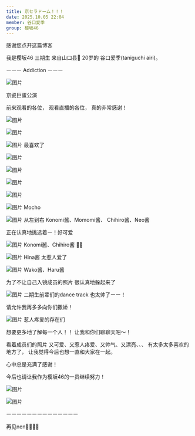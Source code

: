 ```yaml
---
title: 京セラドーム！！！
date: 2025.10.05 22:04
member: 谷口愛季
group: 樱坂46
---
```


感谢您点开这篇博客







我是樱坂46 三期生 来自山口县🐡 20岁的
谷口爱季(taniguchi airi)。















ーーー Addiction ーーー



![图片](https://sakurazaka46.com/files/14/diary/s46/blog/moblog/202510/mobucEkrM.jpg)

京瓷巨蛋公演

前来观看的各位，
观看直播的各位，
真的非常感谢！


![图片](https://sakurazaka46.com/files/14/diary/s46/blog/moblog/202510/mobBPFBJJ.jpg)

![图片](https://sakurazaka46.com/files/14/diary/s46/blog/moblog/202510/mobKF6Go8.jpg)






![图片](https://sakurazaka46.com/files/14/diary/s46/blog/moblog/202510/mobP4w7PF.jpg)
最喜欢了




![图片](https://sakurazaka46.com/files/14/diary/s46/blog/moblog/202510/mobwWXMPr.jpg)

![图片](https://sakurazaka46.com/files/14/diary/s46/blog/moblog/202510/mobdNeKzO.jpg)




![图片](https://sakurazaka46.com/files/14/diary/s46/blog/moblog/202510/mobKvHk48.jpg)

![图片](https://sakurazaka46.com/files/14/diary/s46/blog/moblog/202510/mob4XY9GY.jpg)



![图片](https://sakurazaka46.com/files/14/diary/s46/blog/moblog/202510/mobNRTusv.jpg)
Mocho







![图片](https://sakurazaka46.com/files/14/diary/s46/blog/moblog/202510/mobzrHEpj.jpg)
从左到右
Konomi酱、Momomi酱、
Chihiro酱、Neo酱

正在认真地挑选着ー！好可爱



![图片](https://sakurazaka46.com/files/14/diary/s46/blog/moblog/202510/mobZqlxId.jpg)
Konomi酱、Chihiro酱
🐙🐙

![图片](https://sakurazaka46.com/files/14/diary/s46/blog/moblog/202510/mobO6LCZM.jpg)
Hina酱
太惹人爱了

![图片](https://sakurazaka46.com/files/14/diary/s46/blog/moblog/202510/mobNyArB1.jpg)
Wako酱、Haru酱

为了不让自己入镜成员的照片
很认真地躲起来了





![图片](https://sakurazaka46.com/files/14/diary/s46/blog/moblog/202510/mobtIA98v.jpg)
二期生前辈们的dance track
也太帅了ーー！


请允许我再多多向你们撒娇！


![图片](https://sakurazaka46.com/files/14/diary/s46/blog/moblog/202510/mobC614Ok.jpg)
惹人疼爱的存在们

想要更多地了解每一个人！！
让我和你们聊聊天吧〜！





看着成员们的照片
又可爱、又惹人疼爱、又帅气、又漂亮、、、
有太多太多喜欢的地方了，
让我觉得今后也想一直和大家在一起。


心中总是充满了感谢！


今后也请让我作为樱坂46的一员继续努力！




![图片](https://sakurazaka46.com/files/14/diary/s46/blog/moblog/202510/mobH0db0V.jpg)

![图片](https://sakurazaka46.com/files/14/diary/s46/blog/moblog/202510/mobk3y8zG.jpg)



ーーーーーーーーーーーーーー



再见nen👋🏻👋🏻